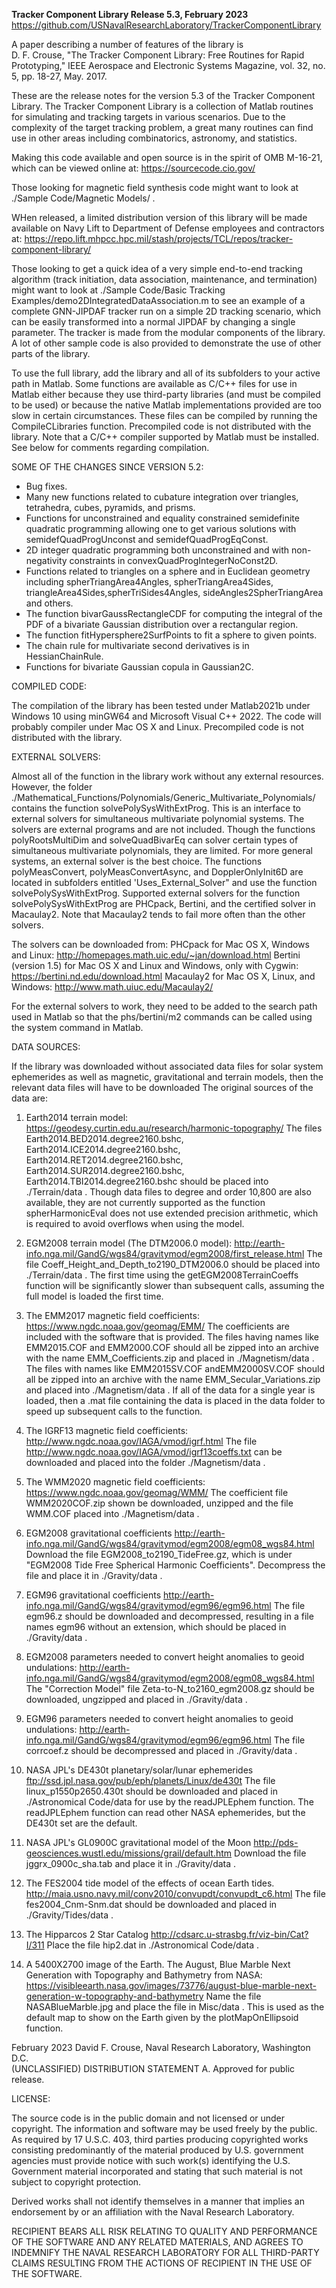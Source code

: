 **Tracker Component Library Release 5.3, February 2023**
https://github.com/USNavalResearchLaboratory/TrackerComponentLibrary

A paper describing a number of features of the library is<br>
D. F. Crouse, "The Tracker Component Library: Free Routines for Rapid
Prototyping," IEEE Aerospace and Electronic Systems Magazine, vol. 32, no.
5, pp. 18-27, May. 2017.

These are the release notes for the version 5.3 of the Tracker Component
Library. The Tracker Component Library is a collection of Matlab routines
for simulating and tracking targets in various scenarios. Due to the
complexity of the target tracking problem, a great many routines can find
use in other areas including combinatorics, astronomy, and statistics.

Making this code available and open source is in the spirit of OMB M-16-21,
which can be viewed online at:
https://sourcecode.cio.gov/

Those looking for magnetic field synthesis code might want to look at
./Sample Code/Magnetic Models/ .

WHen released, a limited distribution version of this library will be made
available on Navy Lift to Department of Defense employees and contractors
at:
https://repo.lift.mhpcc.hpc.mil/stash/projects/TCL/repos/tracker-component-library/

Those looking to get a quick idea of a very simple end-to-end tracking
algorithm (track initiation, data association, maintenance, and
termination) might want to look at
./Sample Code/Basic Tracking Examples/demo2DIntegratedDataAssociation.m
to see an example of a complete GNN-JIPDAF tracker run on a simple 2D
tracking scenario, which can be easily transformed into a normal JIPDAF
by changing a single parameter. The tracker is made from the modular
components of the library. A lot of other sample code is also provided to
demonstrate the use of other parts of the library.

To use the full library, add the library and all of its subfolders to your
active path in Matlab. Some functions are available as C/C++ files for use
in Matlab either because they use third-party libraries (and must be
compiled to be used) or because the native Matlab implementations provided
are too slow in certain circumstances. These files can be compiled by
running the CompileCLibraries function. Precompiled code is not distributed
with the library. Note that a C/C++ compiler supported by Matlab must be
installed. See below for comments regarding compilation.

SOME OF THE CHANGES SINCE VERSION 5.2:
- Bug fixes.
- Many new functions related to cubature integration over triangles,
  tetrahedra, cubes, pyramids, and prisms.
- Functions for unconstrained and equality constrained semidefinite
  quadratic programming allowing one to get various solutions with 
  semidefQuadProgUnconst and semidefQuadProgEqConst.
- 2D integer quadratic programming both unconstrained and with non-
  negativity constraints in convexQuadProgIntegerNoConst2D.
- Functions related to triangles on a sphere and in Euclidean geometry
  including spherTriangArea4Angles, spherTriangArea4Sides,
  triangleArea4Sides,spherTriSides4Angles, sideAngles2SpherTriangArea and
  others.
- The function bivarGaussRectangleCDF for computing the integral of the PDF
  of a bivariate Gaussian distribution over a rectangular region.
- The function fitHypersphere2SurfPoints to fit a sphere to given points.
- The chain rule for multivariate second derivatives is in
  HessianChainRule.
- Functions for bivariate Gaussian copula in Gaussian2C.

COMPILED CODE:

The compilation of the library has been tested under Matlab2021b under
Windows 10 using minGW64 and Microsoft Visual C++ 2022. The code will
probably compiler under Mac OS X and Linux. Precompiled code is not
distributed with the library.

EXTERNAL SOLVERS:

Almost all of the function in the library work without any external
resources. However, the folder
./Mathematical_Functions/Polynomials/Generic_Multivariate_Polynomials/
contains the function solvePolySysWithExtProg. This is an interface to
external solvers for simultaneous multivariate polynomial systems. The
solvers are external programs and are not included. Though the functions
polyRootsMultiDim and solveQuadBivarEq can solver certain types of
simultaneous multivariate polynomials, they are limited. For more general
systems, an external solver is the best choice. The functions
polyMeasConvert, polyMeasConvertAsync, and DopplerOnlyInit6D are located in
subfolders entitled 'Uses_External_Solver" and use the function
solvePolySysWithExtProg. Supported external solvers for the function
solvePolySysWithExtProg are PHCpack, Bertini, and the certified solver in
Macaulay2. Note that Macaulay2 tends to fail more often than the other
solvers.

The solvers can be downloaded from:
PHCpack for Mac OS X, Windows and Linux:
http://homepages.math.uic.edu/~jan/download.html
Bertini (version 1.5) for Mac OS X and Linux and Windows, only with Cygwin:
https://bertini.nd.edu/download.html
Macaulay2 for Mac OS X, Linux, and Windows:
http://www.math.uiuc.edu/Macaulay2/

For the external solvers to work, they need to be added to the search path
used in Matlab so that the phs/bertini/m2 commands can be called using the
system command in Matlab.

DATA SOURCES:

If the library was downloaded without associated data files for solar
system ephemerides as well as magnetic, gravitational and terrain models,
then the relevant data files will have to be downloaded The original 
sources of the data are:

1) Earth2014 terrain model:
https://geodesy.curtin.edu.au/research/harmonic-topography/
The files Earth2014.BED2014.degree2160.bshc,
Earth2014.ICE2014.degree2160.bshc, Earth2014.RET2014.degree2160.bshc,
Earth2014.SUR2014.degree2160.bshc, Earth2014.TBI2014.degree2160.bshc should
be placed into ./Terrain/data . Though data files to degree and order
10,800 are also available, they are not currently supported as the function
spherHarmonicEval does not use extended precision arithmetic, which is
required to avoid overflows when using the model.

2) EGM2008 terrain model (The DTM2006.0 model):
http://earth-info.nga.mil/GandG/wgs84/gravitymod/egm2008/first_release.html
The file Coeff_Height_and_Depth_to2190_DTM2006.0 should be placed into 
./Terrain/data . The first time using the getEGM2008TerrainCoeffs function
will be significantly slower than subsequent calls, assuming the full model
is loaded the first time.

3) The EMM2017 magnetic field coefficients:
https://www.ngdc.noaa.gov/geomag/EMM/
The coefficients are included with the software that is provided. The files
having names like EMM2015.COF and EMM2000.COF should all be zipped into an
archive with the name EMM_Coefficients.zip and placed in ./Magnetism/data .
The files with names like EMM2015SV.COF andEMM2000SV.COF should all be
zipped into an archive with the name EMM_Secular_Variations.zip and placed
into ./Magnetism/data . If all of the data for a single year is loaded,
then a .mat file containing the data is placed in  the data folder to speed
up subsequent calls to the function.

4) The IGRF13 magnetic field coefficients:
http://www.ngdc.noaa.gov/IAGA/vmod/igrf.html
The file http://www.ngdc.noaa.gov/IAGA/vmod/igrf13coeffs.txt can be
downloaded and placed into the folder ./Magnetism/data .

5) The WMM2020 magnetic field coefficients:
https://www.ngdc.noaa.gov/geomag/WMM/
The coefficient file WMM2020COF.zip shown be downloaded, unzipped and the
file WMM.COF placed into ./Magnetism/data .

6) EGM2008 gravitational coefficients
http://earth-info.nga.mil/GandG/wgs84/gravitymod/egm2008/egm08_wgs84.html
Download the file  EGM2008_to2190_TideFree.gz, which is under "EGM2008 Tide
Free Spherical Harmonic Coefficients". Decompress the file and place it in
./Gravity/data .

7) EGM96 gravitational coefficients
http://earth-info.nga.mil/GandG/wgs84/gravitymod/egm96/egm96.html
The file egm96.z should be downloaded and decompressed, resulting in a file
names egm96 without an extension, which should be placed in
./Gravity/data .

8) EGM2008 parameters needed to convert height anomalies to geoid
   undulations:
http://earth-info.nga.mil/GandG/wgs84/gravitymod/egm2008/egm08_wgs84.html
The "Correction Model" file Zeta-to-N_to2160_egm2008.gz should be
downloaded, ungzipped and placed in ./Gravity/data .

9) EGM96 parameters needed to convert height anomalies to geoid
   undulations:
http://earth-info.nga.mil/GandG/wgs84/gravitymod/egm96/egm96.html
The file corrcoef.z should be decompressed and placed in ./Gravity/data .

10) NASA JPL's DE430t planetary/solar/lunar ephemerides
ftp://ssd.jpl.nasa.gov/pub/eph/planets/Linux/de430t
The file linux_p1550p2650.430t should be downloaded and placed in 
./Astronomical Code/data
for use by the readJPLEphem function. The readJPLEphem function can read
other NASA ephemerides, but the DE430t set are the default.

11) NASA JPL's GL0900C gravitational model of the Moon
http://pds-geosciences.wustl.edu/missions/grail/default.htm
Download the file jggrx_0900c_sha.tab and place it in ./Gravity/data .

12) The FES2004 tide model of the effects of ocean Earth tides.
http://maia.usno.navy.mil/conv2010/convupdt/convupdt_c6.html
The file fes2004_Cnm-Snm.dat should be downloaded and placed in
./Gravity/Tides/data .

14) The Hipparcos 2 Star Catalog
http://cdsarc.u-strasbg.fr/viz-bin/Cat?I/311
Place the file hip2.dat in ./Astronomical Code/data .

15) A 5400X2700 image of the Earth. The August, Blue Marble Next Generation
    with Topography and Bathymetry from NASA:
https://visibleearth.nasa.gov/images/73776/august-blue-marble-next-generation-w-topography-and-bathymetry
Name the file NASABlueMarble.jpg and place the file in Misc/data . This is
used as the default map to show on the Earth given by the
plotMapOnEllipsoid function.

February 2023 David F. Crouse, Naval Research Laboratory, Washington D.C.<br>
(UNCLASSIFIED) DISTRIBUTION STATEMENT A. Approved for public release.

LICENSE:

The source code is in the public domain and not licensed or under
copyright. The information and software may be used freely by the public.
As required by 17 U.S.C. 403, third parties producing copyrighted works
consisting predominantly of the material produced by U.S. government
agencies must provide notice with such work(s) identifying the U.S.
Government material incorporated and stating that such material is not
subject to copyright protection.

Derived works shall not identify themselves in a manner that implies an
endorsement by or an affiliation with the Naval Research Laboratory.

RECIPIENT BEARS ALL RISK RELATING TO QUALITY AND PERFORMANCE OF THE
SOFTWARE AND ANY RELATED MATERIALS, AND AGREES TO INDEMNIFY THE NAVAL
RESEARCH LABORATORY FOR ALL THIRD-PARTY CLAIMS RESULTING FROM THE ACTIONS
OF RECIPIENT IN THE USE OF THE SOFTWARE.
